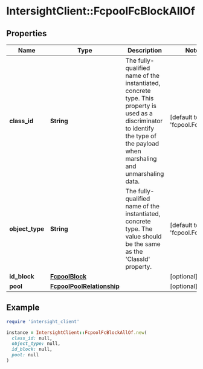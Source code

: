 # IntersightClient::FcpoolFcBlockAllOf

## Properties

| Name | Type | Description | Notes |
| ---- | ---- | ----------- | ----- |
| **class_id** | **String** | The fully-qualified name of the instantiated, concrete type. This property is used as a discriminator to identify the type of the payload when marshaling and unmarshaling data. | [default to &#39;fcpool.FcBlock&#39;] |
| **object_type** | **String** | The fully-qualified name of the instantiated, concrete type. The value should be the same as the &#39;ClassId&#39; property. | [default to &#39;fcpool.FcBlock&#39;] |
| **id_block** | [**FcpoolBlock**](FcpoolBlock.md) |  | [optional] |
| **pool** | [**FcpoolPoolRelationship**](FcpoolPoolRelationship.md) |  | [optional] |

## Example

```ruby
require 'intersight_client'

instance = IntersightClient::FcpoolFcBlockAllOf.new(
  class_id: null,
  object_type: null,
  id_block: null,
  pool: null
)
```

